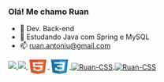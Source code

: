 
### Olá! Me chamo Ruan
- 🔭 Dev. Back-end
- 🌱 Estudando Java com Spring e MySQL
- 📫 ruan.antoniu@gmail.com
<a href="https://github.com/iruaan">
  <img height="180em" src="https://github-readme-stats-eight-theta.vercel.app/api?username=iruaan&show_icons=true&theme=dracula&include_all_commits=true&count_private=true"/>
  <img height="180em" src="https://github-readme-stats-eight-theta.vercel.app/api/top-langs/?username=iruaan&layout=compact&langs_count=8&theme=dracula"/>

  <img align="center" alt="Ruan-HTML" height="30" width="40" src="https://raw.githubusercontent.com/devicons/devicon/master/icons/html5/html5-original.svg">
  <img align="center" alt="Ruan-CSS" height="30" width="40" src="https://raw.githubusercontent.com/devicons/devicon/master/icons/css3/css3-original.svg">
  <img align="center" alt="Ruan-CSS" height="30" width="40" src="https://cdn.jsdelivr.net/gh/devicons/devicon/icons/java/java-original.svg">
  <img align="center" alt="Ruan-CSS" height="30" width="40" src="https://cdn.jsdelivr.net/gh/devicons/devicon/icons/mysql/mysql-original.svg">







